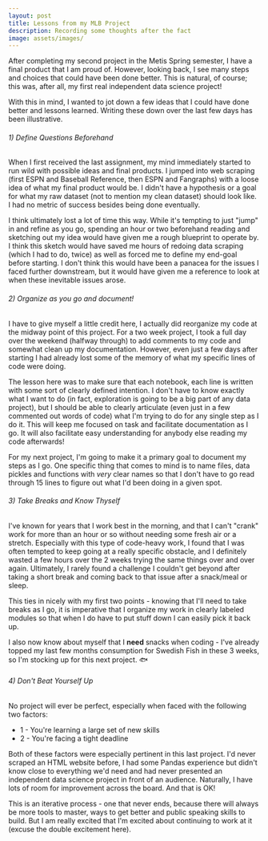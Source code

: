 ```yaml
---
layout: post
title: Lessons from my MLB Project
description: Recording some thoughts after the fact
image: assets/images/
---
```


After completing my second project in the Metis Spring semester, I have a final product that I am proud of. However, looking back, I see many steps and choices that could have been done better. This is natural, of course; this was, after all, my first real independent data science project!

With this in mind, I wanted to jot down a few ideas that I could have done better and lessons learned. Writing these down over the last few days has been illustrative.

######  1)  Define Questions Beforehand

When I first received the last assignment, my mind immediately started to run wild with possible ideas and final products. I jumped into web scraping (first ESPN and Baseball Reference, then ESPN and Fangraphs) with a loose idea of what my final product would be. I didn't have a hypothesis or a goal for what my raw dataset (not to mention my clean dataset) should look like. I had no metric of success besides being done eventually.

I think ultimately lost a lot of time this way. While it's tempting to just "jump" in and refine as you go, spending an hour or two beforehand reading and sketching out my idea would have given me a rough blueprint to operate by. I think this sketch would have saved me hours of redoing data scraping (which I had to do, twice) as well as forced me to define my end-goal before starting. I don't think this would have been a panacea for the issues I faced further downstream, but it would have given me a reference to look at when these inevitable issues arose.

######  2) Organize as you go and document!

I have to give myself a little credit here, I actually did reorganize my code at the midway point of this project. For a two week project, I took a full day over the weekend (halfway through) to add comments to my code and somewhat clean up my documentation. However, even just a few days after starting I had already lost some of the memory of what my specific lines of code were doing.

The lesson here was to make sure that each notebook, each line is written with some sort of clearly defined intention. I don't have to know exactly what I want to do (in fact, exploration is going to be a big part of any data project), but I should be able to clearly articulate (even just in a few commented out words of code) what I'm trying to do for any single step as I do it. This will keep me focused on task and facilitate documentation as I go. It will also facilitate easy understanding for anybody else reading my code afterwards!

For my next project, I'm going to make it a primary goal to document my steps as I go. One specific thing that comes to mind is to name files, data pickles and functions with *very* clear names so that I don't have to go read through 15 lines to figure out what I'd been doing in a given spot.

######  3)  Take Breaks and Know Thyself

I've known for years that I work best in the morning, and that I can't "crank" work for more than an hour or so without needing some fresh air or a stretch. Especially with this type of code-heavy work, I found that I was often tempted to keep going at a really specific obstacle, and I definitely wasted a few hours over the 2 weeks trying the same things over and over again. Ultimately, I rarely found a challenge I couldn't get beyond after taking a short break and coming back to that issue after a snack/meal or sleep.

This ties in nicely with my first two points - knowing that I'll need to take breaks as I go, it is imperative that I organize my work in clearly labeled modules so that when I do have to put stuff down I can easily pick it back up.

I also now know about myself that I **need** snacks when coding - I've already topped my last few months consumption for Swedish Fish in these 3 weeks, so I'm stocking up for this next project. :fish:

######  4)  Don't Beat Yourself Up
No project will ever be perfect, especially when faced with the following two factors:

* 1 - You're learning a large set of new skills
* 2 - You're facing a tight deadline

Both of these factors were especially pertinent in this last project. I'd never scraped an HTML website before, I had some Pandas experience but didn't know close to everything we'd need and had never presented an independent data science project in front of an audience. Naturally, I have lots of room for improvement across the board. And that is OK!

This is an iterative process - one that never ends, because there will always be more tools to master, ways to get better and public speaking skills to build. But I am really excited that I'm excited about continuing to work at it (excuse the double excitement here).
